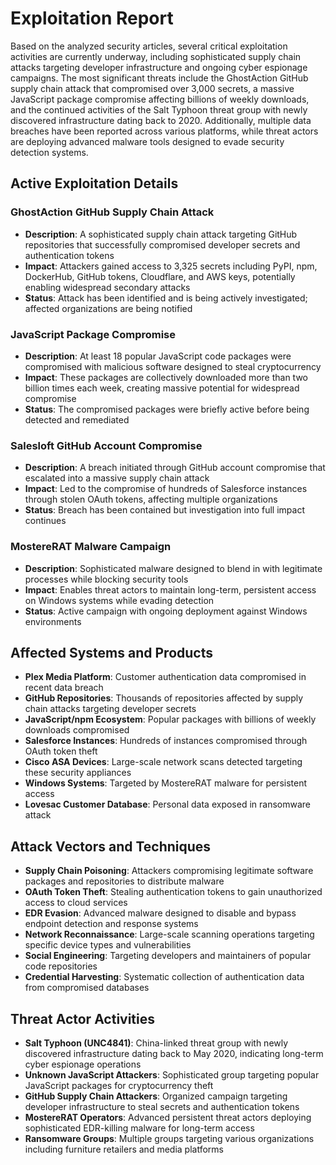 # Exploitation Report

Based on the analyzed security articles, several critical exploitation activities are currently underway, including sophisticated supply chain attacks targeting developer infrastructure and ongoing cyber espionage campaigns. The most significant threats include the GhostAction GitHub supply chain attack that compromised over 3,000 secrets, a massive JavaScript package compromise affecting billions of weekly downloads, and the continued activities of the Salt Typhoon threat group with newly discovered infrastructure dating back to 2020. Additionally, multiple data breaches have been reported across various platforms, while threat actors are deploying advanced malware tools designed to evade security detection systems.

## Active Exploitation Details

### GhostAction GitHub Supply Chain Attack
- **Description**: A sophisticated supply chain attack targeting GitHub repositories that successfully compromised developer secrets and authentication tokens
- **Impact**: Attackers gained access to 3,325 secrets including PyPI, npm, DockerHub, GitHub tokens, Cloudflare, and AWS keys, potentially enabling widespread secondary attacks
- **Status**: Attack has been identified and is being actively investigated; affected organizations are being notified

### JavaScript Package Compromise
- **Description**: At least 18 popular JavaScript code packages were compromised with malicious software designed to steal cryptocurrency
- **Impact**: These packages are collectively downloaded more than two billion times each week, creating massive potential for widespread compromise
- **Status**: The compromised packages were briefly active before being detected and remediated

### Salesloft GitHub Account Compromise
- **Description**: A breach initiated through GitHub account compromise that escalated into a massive supply chain attack
- **Impact**: Led to the compromise of hundreds of Salesforce instances through stolen OAuth tokens, affecting multiple organizations
- **Status**: Breach has been contained but investigation into full impact continues

### MostereRAT Malware Campaign
- **Description**: Sophisticated malware designed to blend in with legitimate processes while blocking security tools
- **Impact**: Enables threat actors to maintain long-term, persistent access on Windows systems while evading detection
- **Status**: Active campaign with ongoing deployment against Windows environments

## Affected Systems and Products

- **Plex Media Platform**: Customer authentication data compromised in recent data breach
- **GitHub Repositories**: Thousands of repositories affected by supply chain attacks targeting developer secrets
- **JavaScript/npm Ecosystem**: Popular packages with billions of weekly downloads compromised
- **Salesforce Instances**: Hundreds of instances compromised through OAuth token theft
- **Cisco ASA Devices**: Large-scale network scans detected targeting these security appliances
- **Windows Systems**: Targeted by MostereRAT malware for persistent access
- **Lovesac Customer Database**: Personal data exposed in ransomware attack

## Attack Vectors and Techniques

- **Supply Chain Poisoning**: Attackers compromising legitimate software packages and repositories to distribute malware
- **OAuth Token Theft**: Stealing authentication tokens to gain unauthorized access to cloud services
- **EDR Evasion**: Advanced malware designed to disable and bypass endpoint detection and response systems
- **Network Reconnaissance**: Large-scale scanning operations targeting specific device types and vulnerabilities
- **Social Engineering**: Targeting developers and maintainers of popular code repositories
- **Credential Harvesting**: Systematic collection of authentication data from compromised databases

## Threat Actor Activities

- **Salt Typhoon (UNC4841)**: China-linked threat group with newly discovered infrastructure dating back to May 2020, indicating long-term cyber espionage operations
- **Unknown JavaScript Attackers**: Sophisticated group targeting popular JavaScript packages for cryptocurrency theft
- **GitHub Supply Chain Attackers**: Organized campaign targeting developer infrastructure to steal secrets and authentication tokens
- **MostereRAT Operators**: Advanced persistent threat actors deploying sophisticated EDR-killing malware for long-term access
- **Ransomware Groups**: Multiple groups targeting various organizations including furniture retailers and media platforms